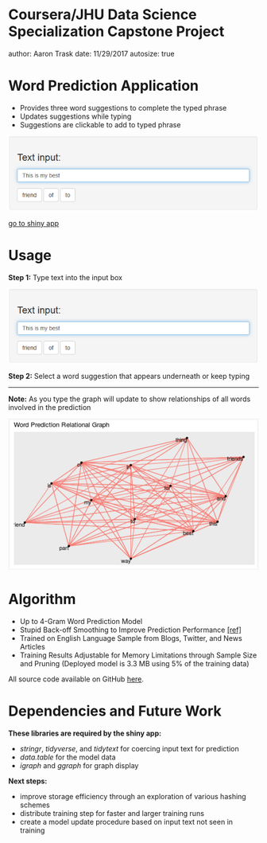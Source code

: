 Coursera/JHU Data Science Specialization Capstone Project
========================================================
author: Aaron Trask
date: 11/29/2017
autosize: true

Word Prediction Application
========================================================

- Provides three word suggestions to complete the typed phrase
- Updates suggestions while typing
- Suggestions are clickable to add to typed phrase

![Text Input Screen Shot](images/text_input_screen_shot.png)

[go to shiny app](https://ajtrask.shinyapps.io/WordPrediction/)

Usage
========================================================

**Step 1:** Type text into the input box

![Text Input Screen Shot](images/text_input_screen_shot.png)

**Step 2:** Select a word suggestion that appears underneath or keep typing

***
**Note:** As you type the graph will update to show relationships of all words involved in the prediction

![Graph Output Screen Shot](images/graph_output_screen_shot.png)

Algorithm
========================================================

- Up to 4-Gram Word Prediction Model
- Stupid Back-off Smoothing to Improve Prediction Performance [[ref]](http://www.aclweb.org/anthology/D07-1090.pdf)
- Trained on English Language Sample from Blogs, Twitter, and News Articles
- Training Results Adjustable for Memory Limitations through Sample Size and Pruning (Deployed model is 3.3 MB using 5% of the training data)

All source code available on GitHub [here](https://github.com/ajtrask/dSciCapstoneSwiftKeyCoursera).

Dependencies and Future Work
========================================================

**These libraries are required by the shiny app:**
- *stringr*, *tidyverse*, and *tidytext* for coercing input text for prediction
- *data.table* for the model data
- *igraph* and *ggraph* for graph display

**Next steps:**
- improve storage efficiency through an exploration of various hashing schemes
- distribute training step for faster and larger training runs
- create a model update procedure based on input text not seen in training
